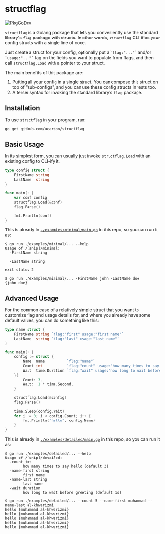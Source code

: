 # structflag

[![PkgGoDev](https://pkg.go.dev/badge/github.com/ucarion/structflag)](https://pkg.go.dev/github.com/ucarion/structflag)

`structflag` is a Golang package that lets you conveniently use the standard
library's `flag` package with structs. In other words, `structflag` CLI-ifies
your config structs with a single line of code.

Just create a struct for your config, optionally put a `` `flag:"..."` `` and/or
`` `usage:"..."` `` tag on the fields you want to populate from flags, and then
call `structflag.Load` with a pointer to your struct.

The main benefits of this package are:

1. Putting all your config in a single struct. You can compose this struct on
   top of "sub-configs", and you can use these config structs in tests too.
2. A terser syntax for invoking the standard library's `flag` package.

## Installation

To use `structflag` in your program, run:

```bash
go get github.com/ucarion/structflag
```

## Basic Usage

In its simplest form, you can usually just invoke `structflag.Load` with an
existing config to CLI-ify it.

```go
type config struct {
	FirstName string
	LastName  string
}

func main() {
	var conf config
	structflag.Load(&conf)
	flag.Parse()

	fmt.Println(conf)
}
```

This is already in [`./examples/minimal/main.go`](./examples/minimal/main.go) in
this repo, so you can run it as:

```text
$ go run ./examples/minimal/... --help
Usage of /[snip]/minimal:
  -FirstName string

  -LastName string

exit status 2

$ go run ./examples/minimal/... -FirstName john -LastName doe
{john doe}
```

## Advanced Usage

For the common case of a relatively simple struct that you want to customize
flag and usage details for, and where you already have some default values, you
can do something like this:

```go
type name struct {
	FirstName string `flag:"first" usage:"first name"`
	LastName  string `flag:"last" usage:"last name"`
}

func main() {
	config := struct {
		Name  name          `flag:"name"`
		Count int           `flag:"count" usage:"how many times to say hello"`
		Wait  time.Duration `flag:"wait" usage:"how long to wait before greeting"`
	}{
		Count: 3,
		Wait:  1 * time.Second,
	}

	structflag.Load(&config)
	flag.Parse()

	time.Sleep(config.Wait)
	for i := 0; i < config.Count; i++ {
		fmt.Println("hello", config.Name)
	}
}
```

This is already in [`./examples/detailed/main.go`](./examples/detailed/main.go)
in this repo, so you can run it as:

```text
$ go run ./examples/detailed/... --help
Usage of /[snip]/detailed:
  -count int
    	how many times to say hello (default 3)
  -name-first string
    	first name
  -name-last string
    	last name
  -wait duration
    	how long to wait before greeting (default 1s)

$ go run ./examples/detailed/... --count 5 --name-first muhammad --name-last al-khwarizmi
hello {muhammad al-khwarizmi}
hello {muhammad al-khwarizmi}
hello {muhammad al-khwarizmi}
hello {muhammad al-khwarizmi}
hello {muhammad al-khwarizmi}
```
